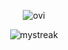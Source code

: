 <p align="center"> 
  <img src="https://github-readme-stats.vercel.app/api/top-langs?username=rj4ck&show_icons=true&locale=en&layout=compact&theme=tokyonight" alt="ovi" />
</p>

<p align="center">
  <img src="https://github-readme-streak-stats.herokuapp.com/?user=rj4ck&theme=tokyonight" alt="mystreak"/>
</p>
